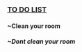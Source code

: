 <html>
<body> <title>Reminder</title>
<bg color="White",<i><h3><u>TO DO LIST</u></h3></i>
<h4>~Clean your room</h4>
<h5>~Dont clean your room</h5>
</body>
</html>
